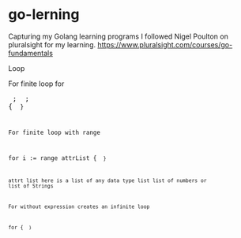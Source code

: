 # go-lerning
Capturing my Golang learning programs 
I followed Nigel Poulton on pluralsight for my learning.
https://www.pluralsight.com/courses/go-fundamentals

Loop

For finite loop
for <pre statement> ; <expression> ; <post statement> {
    <code>
}

For finite loop with range

for i := range attrList {
    <code>
}

attrt list here is a list of any data type list list of numbers or list of Strings

For without expression creates an infinite loop

for {
    <code>
}